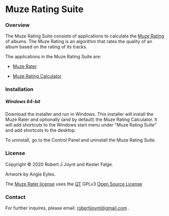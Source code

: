 # Muze Rating Suite

### Overview

The Muze Rating Suite consists of applications to calculate the <a href="https://github.com/Jalopy-Tech/Muze-Rating-Suite/blob/master/Muze-Rating.md">Muze Rating</a> of albums. The Muze Rating is an algorithm that rates the quality of an album based on the rating of its tracks.

The applications in the Muze Rating Suite are:

- <a href="https://github.com/Jalopy-Tech/Muze-Rating-Suite/blob/master/Muze-Rater.md">Muze Rater</a>

- <a href="https://github.com/Jalopy-Tech/Muze-Rating-Suite/blob/master/Muze-Rating-Calculator.md">Muze Rating Calculator</a>

  

### Installation

##### Windows 64-bit

Download the installer and run in Windows. This installer will install the Muze Rater and optionally (and by default) the Muze Rating Calculator. It will add shortcuts to the Windows start menu under "Muze Rating Suite" and add shortcuts to the desktop.

To uninstall, go to the Control Panel and uninstall the Muze Rating Suite.

### License

Copyright &copy; 2020 Robert J Joynt and Kester Falge.

Artwork by Angie Eyles.

The <a href="https://github.com/Jalopy-Tech/Muze-Rating-Suite/blob/master/LICENSE.md">Muze Rater license</a> uses the <a href="https://www.qt.io/">QT</a> GPLv3 <a href="https://doc.qt.io/qt-5/gpl.html">Open Source License</a>

### Contact

For further inquires, please email: robertjjoynt@gmail.com .











